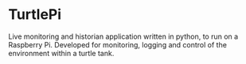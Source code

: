 TurtlePi
========

Live monitoring and historian application written in python, to run on a Raspberry Pi.
Developed for monitoring, logging and control of the environment within a turtle tank.
